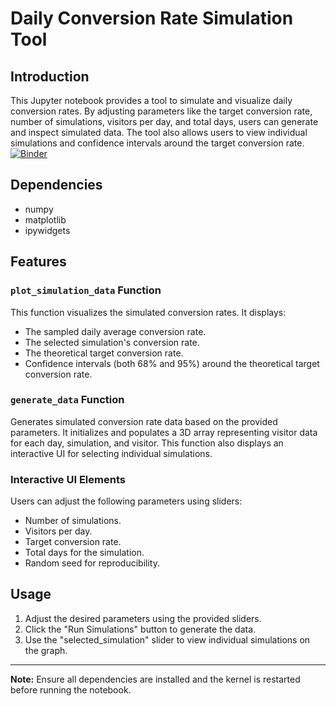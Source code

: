 # Daily Conversion Rate Simulation Tool

## Introduction
This Jupyter notebook provides a tool to simulate and visualize daily conversion rates. By adjusting parameters like the target conversion rate, number of simulations, visitors per day, and total days, users can generate and inspect simulated data. The tool also allows users to view individual simulations and confidence intervals around the target conversion rate.
[![Binder](https://mybinder.org/badge_logo.svg)](https://mybinder.org/v2/gh/erikmalk/Daily_Conversion_Rate_Simulation/HEAD?labpath=https%3A%2F%2Fgithub.com%2Ferikmalk%2FDaily_Conversion_Rate_Simulation%2Fblob%2Fmain%2Fdaily_conversion_rate_simulation.ipynb)

## Dependencies
- numpy
- matplotlib
- ipywidgets

## Features

### `plot_simulation_data` Function
This function visualizes the simulated conversion rates. It displays:
- The sampled daily average conversion rate.
- The selected simulation's conversion rate.
- The theoretical target conversion rate.
- Confidence intervals (both 68% and 95%) around the theoretical target conversion rate.

### `generate_data` Function
Generates simulated conversion rate data based on the provided parameters. It initializes and populates a 3D array representing visitor data for each day, simulation, and visitor. This function also displays an interactive UI for selecting individual simulations.

### Interactive UI Elements
Users can adjust the following parameters using sliders:
- Number of simulations.
- Visitors per day.
- Target conversion rate.
- Total days for the simulation.
- Random seed for reproducibility.

## Usage
1. Adjust the desired parameters using the provided sliders.
2. Click the "Run Simulations" button to generate the data.
3. Use the "selected_simulation" slider to view individual simulations on the graph.

---

**Note:** Ensure all dependencies are installed and the kernel is restarted before running the notebook.
